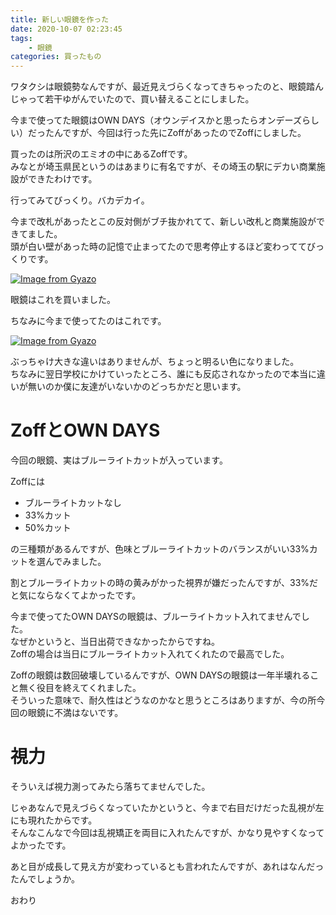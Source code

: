 ```yaml
---
title: 新しい眼鏡を作った
date: 2020-10-07 02:23:45
tags:
    - 眼鏡
categories: 買ったもの
---
```


ワタクシは眼鏡勢なんですが、最近見えづらくなってきちゃったのと、眼鏡踏んじゃって若干ゆがんでいたので、買い替えることにしました。

今まで使ってた眼鏡はOWN DAYS（オウンデイスかと思ったらオンデーズらしい）だったんですが、今回は行った先にZoffがあったのでZoffにしました。

買ったのは所沢のエミオの中にあるZoffです。      
みなとが埼玉県民というのはあまりに有名ですが、その埼玉の駅にデカい商業施設ができたわけです。

行ってみてびっくり。バカデカイ。

今まで改札があったとこの反対側がブチ抜かれてて、新しい改札と商業施設ができてました。        
頭が白い壁があった時の記憶で止まってたので思考停止するほど変わっててびっくりです。

[![Image from Gyazo](https://i.gyazo.com/01ed06e8e6a0ed4ac41651d73928e222.jpg)](https://gyazo.com/01ed06e8e6a0ed4ac41651d73928e222)

眼鏡はこれを買いました。

ちなみに今まで使ってたのはこれです。

[![Image from Gyazo](https://i.gyazo.com/721a27b5e0ad848ed4973f81a8270954.jpg)](https://gyazo.com/721a27b5e0ad848ed4973f81a8270954)

ぶっちゃけ大きな違いはありませんが、ちょっと明るい色になりました。          
ちなみに翌日学校にかけていったところ、誰にも反応されなかったので本当に違いが無いのか僕に友達がいないかのどっちかだと思います。

# ZoffとOWN DAYS

今回の眼鏡、実はブルーライトカットが入っています。

Zoffには

- ブルーライトカットなし
- 33%カット
- 50%カット

の三種類があるんですが、色味とブルーライトカットのバランスがいい33%カットを選んでみました。

割とブルーライトカットの時の黄みがかった視界が嫌だったんですが、33%だと気にならなくてよかったです。

今まで使ってたOWN DAYSの眼鏡は、ブルーライトカット入れてませんでした。      
なぜかというと、当日出荷できなかったからですね。        
Zoffの場合は当日にブルーライトカット入れてくれたので最高でした。

Zoffの眼鏡は数回破壊しているんですが、OWN DAYSの眼鏡は一年半壊れること無く役目を終えてくれました。      
そういった意味で、耐久性はどうなのかなと思うところはありますが、今の所今回の眼鏡に不満はないです。

# 視力

そういえば視力測ってみたら落ちてませんでした。

じゃあなんで見えづらくなっていたかというと、今まで右目だけだった乱視が左にも現れたからです。        
そんなこんなで今回は乱視矯正を両目に入れたんですが、かなり見やすくなってよかったです。

あと目が成長して見え方が変わっているとも言われたんですが、あれはなんだったんでしょうか。

おわり